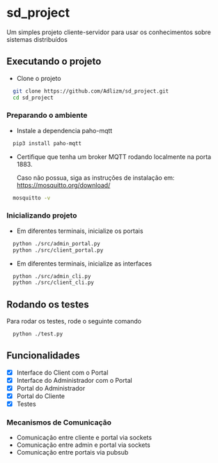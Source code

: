 # sd_project
Um simples projeto cliente-servidor para usar os conhecimentos sobre sistemas distribuídos

## Executando o projeto
- Clone o projeto
```bash
  git clone https://github.com/Adlizm/sd_project.git
  cd sd_project
```

### Preparando o ambiente

- Instale a dependencia paho-mqtt
```bash
  pip3 install paho-mqtt
```

- Certifique que tenha um broker MQTT rodando localmente na porta 1883.
  
  Caso não possua, siga as instruções de instalação em:
  https://mosquitto.org/download/
```bash
  mosquitto -v
```

### Inicializando projeto

- Em diferentes terminais, inicialize os portais
```bash
  python ./src/admin_portal.py
  python ./src/client_portal.py
```

- Em diferentes terminais, inicialize as interfaces
```bash
  python ./src/admin_cli.py
  python ./src/client_cli.py
```
## Rodando os testes

Para rodar os testes, rode o seguinte comando

```bash
  python ./test.py
```

## Funcionalidades

- [x] Interface do Client com o Portal
- [x] Interface do Administrador com o Portal
- [x] Portal do Administrador
- [x] Portal do Cliente
- [x] Testes

### Mecanismos de Comunicação
- Comunicação entre cliente e portal via sockets
- Comunicação entre admin e portal via sockets
- Comunicação entre portais via pubsub

